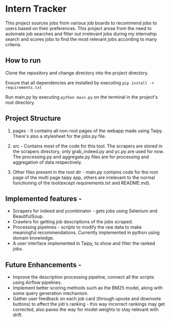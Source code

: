 
# Intern Tracker

This project sources jobs from various job boards to recommend jobs to users based on their preferences. This project arose from the need to automate job searches and filter out irrelevant jobs during my internship search and scores jobs to find the most relevant jobs according to many criteria.


## How to run

Clone the repository and change directory into the project directory.

Ensure that all dependencies are installed by executing 
`pip install -r requirements.txt`

Run main.py by executing 
`python main.py` 
on the terminal in the project's root directory.


## Project Structure

1. pages - It contains all non-root pages of the webapp made using Taipy. There's also a stylesheet for the jobs.py file.

2. src - Contains most of the code for this tool. The scrapers are stored in the scrapers directory, only grab_indeed.py and yc.py are used for now. The processing.py and aggregate.py files are for processing and aggregation of data respectively.

3. Other files present in the root dir - main.py contains code for the root page of the multi page taipy app, others are irrelevant to the normal functioning of the tool(except requirements.txt and README.md).

## Implemented features - 
- Scrapers for indeed and ycombinator - gets jobs using Selenium and BeautifulSoup.
- Crawlers for getting job descriptions of the jobs scraped. 
- Processing pipelines - scripts to modify the raw data to make meaningful recommendations. Currently implemented in python using domain knowledge.
- A user interface implemented in Taipy, to show and filter the ranked jobs.

## Future Enhancements - 
- Improve the description processing pipeline, connect all the scripts using Airflow pipelines.
- Implement better scoring methods such as the BM25 model, along with some query generation mechanism.
- Gather user feedback on each job card (through upvote and downvote buttons) to affect the job's ranking - this way incorrect rankings may get corrected, also paves the way for model weights to stay relevant with drift.